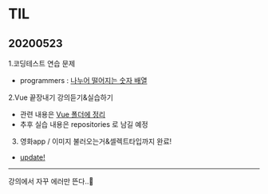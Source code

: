 # TIL
## 20200523
1.코딩테스트 연습 문제
- programmers : [나누어 떨어지는 숫자 배열](https://github.com/jina95/TIL/commit/1ca3e1a4f9a74c13c788154fb820b3d4a0ed4d1d)

2.Vue 끝장내기 강의듣기&실습하기 
- 관련 내용은 [Vue 폴더에 정리](https://github.com/jina95/TIL/blob/master/Vue/Vue%20%EB%81%9D%EC%9E%A5%EB%82%B4%EA%B8%B0.md)
- 추후 실습 내용은 repositories 로 남길 예정

3. 영화app / 이미지 불러오는거&셀렉트타입까지 완료!
- [update!](https://github.com/jina95/movieApp_vue)

<hr/>

강의에서 자꾸 에러만 뜬다..🤨







